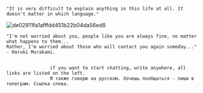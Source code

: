     "It is very difficult to explain anything in this life at all. It doesn't matter in which language."
                  
  
 
 ![de02911fa1afffdd451b22b04da56ed8](https://github.com/user-attachments/assets/373d4be5-826e-4199-864f-ae4e23f23bae)
 
    "I'm not worried about you, people like you are always fine, no matter what happens to them...
    Rather, I'm worried about those who will contact you again someday..." - Haruki Murakami.

    
                    if you want to start chatting, write anywhere, all links are listed on the left.
                    Я также говорю на русском. Хочешь пообщаться - пиши в телеграм. Ссылка слева.
<!---
VinylDJ/VinylDJ is a ✨ special ✨ repository because its `README.md` (this file) appears on your GitHub profile.
You can click the Preview link to take a look at your changes.
--->
